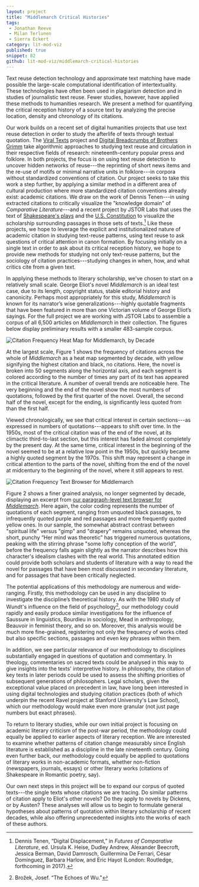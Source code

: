 ```yaml
---
layout: project
title: "Middlemarch Critical Histories"
tags:
 - Jonathan Reeve
 - Milan Terlunen
 - Sierra Eckert
category: lit-mod-viz
published: true
snippet: 82
github: lit-mod-viz/middlemarch-critical-histories
---
```


Text reuse detection technology and approximate text matching have made
possible the large-scale computational identification of intertextuality.
These technologies have often been used in plagiarism detection and in studies
of journalistic text reuse. Fewer studies, however, have applied these methods
to humanities research. We present a method for quantifying the critical
reception history of a source text by analyzing the precise location, density
and chronology of its citations.

Our work builds on a recent set of digital humanities projects that use text
reuse detection in order to study the afterlife of texts through textual
quotation. The [Viral Texts](http://viraltexts.org/) project and [Digital
Breadcrumbs of Brothers
Grimm](http://www.etrap.eu/digital-breadcrumbs-of-brothers-grimm/) take
algorithmic approaches to studying text reuse and circulation in their
respective fields of research: nineteenth-century popular press and folklore.
In both projects, the focus is on using text reuse detection to uncover hidden
networks of reuse---the reprinting of short news items and the re-use of
motifs or minimal narrative units in folklore---in corpora without
standardized conventions of citation. Our project seeks to take this work a
step further, by applying a similar method in a different area of cultural
production where more standardized citation conventions already exist:
academic citations. We draw on the work of Dennis Tenen---in using extracted
citations to critically visualize the "knowledge domain" of *Comparative
Literature*---and a recent project by JSTOR Labs that uses the text of
[Shakespeare's plays](https://labs.jstor.org/shakespeare/) and the [U.S.
Constitution](http://labs.jstor.org/constitution-site/) to visualize the
scholarship surrounding passages in those sets of texts.[^1] Like these
projects, we hope to leverage the explicit and institutionalized nature of
academic citation in studying text-reuse patterns, using text reuse to ask
questions of critical attention in canon formation. By focusing initially on a
single text in order to ask about its critical reception history, we hope to
provide new methods for studying not only text-reuse patterns, but the
sociology of citation practices---studying changes in when, how, and what
critics cite from a given text.

In applying these methods to literary scholarship, we've chosen to start on a
relatively small scale. George Eliot's novel _Middlemarch_ is an ideal test
case, due to its length, copyright status, stable editorial history and
canonicity. Perhaps most appropriately for this study, _Middlemarch_ is known
for its narrator’s wise generalizations---highly quotable fragments that have
been featured in more than one Victorian volume of George Eliot’s sayings. For
the full project we are working with JSTOR Labs to assemble a corpus of all
6,500 articles on _Middlemarch_ in their collection. The figures below display
preliminary results with a smaller 483-sample corpus.

![Citation Frequency Heat Map for _Middlemarch_, by
Decade](/public/images/middlemarch/heatmap.png)

At the largest scale, Figure 1 shows the frequency of citations across the
whole of _Middlemarch_ as a heat map segmented by decade, with yellow
signifying the highest citation and black, no citations. Here, the novel is
broken into 50 segments along the horizontal axis, and each segment is colored
according to the number of times any part of its text has appeared in the
critical literature. A number of overall trends are noticeable here. The very
beginning and the end of the novel show the most numbers of quotations,
followed by the first quarter of the novel. Overall, the second half of the
novel, except for the ending, is significantly less quoted from than the first
half. 

Viewed chronologically, we see that critical interest in certain sections---as
expressed in numbers of quotations---appears to shift over time. In the 1950s,
most of the critical citation was of the end of the novel, at its climactic
third-to-last section, but this interest has faded almost completely by the
present day. At the same time, critical interest in the beginning of the novel
seemed to be at a relative low point in the 1950s, but quickly became a highly
quoted segment by the 1970s. This shift may represent a change in critical
attention to the parts of the novel, shifting from the end of the novel at
midcentury to the beginning of the novel, where it still appears to rest. 

![Citation Frequency Text Browser for
_Middlemarch_](/public/images/middlemarch/annotated2.png)

Figure 2 shows a finer grained analysis, no longer segmented by decade,
displaying an excerpt from [our paragraph-level text browser for
_Middlemarch_](https://lit-mod-viz.github.io/middlemarch-critical-histories/annotated.html).
Here again, the color coding represents the number of quotations of each
segment, ranging from unquoted black passages, to infrequently quoted purple
and red passages and more frequently quoted yellow ones. In our sample, the
somewhat abstract contrast between "spiritual life" versus "gimp" and
"drapery" remains unquoted, whereas the short, punchy “Her mind was theoretic”
has triggered numerous quotations, peaking with the stirring phrase "some
lofty conception of the world", before the frequency falls again slightly as
the narrator describes how this character's idealism clashes with the real
world. This annotated edition could provide both scholars and students of
literature with a way to read the novel for passages that have been most
discussed in secondary literature, and for passages that have been critically
neglected.

The potential applications of this methodology are numerous and wide-ranging.
Firstly, this methodology can be used in any discipline to investigate the
discipline’s theoretical history. As with the 1980 study of Wundt's influence
on the field of psychology[^2], our methodology could rapidly and easily
produce similar investigations for the influence of Saussure in linguistics,
Bourdieu in sociology, Mead in anthropology, Beauvoir in feminist theory, and
so on. Moreover, this analysis would be much more fine-grained, registering
not only the frequency of works cited but also specific sections, passages and
even key phrases within them.

In addition, we see particular relevance of our methodology to disciplines
substantially engaged in questions of quotation and commentary. In theology,
commentaries on sacred texts could be analysed in this way to give insights
into the texts' interpretive history. In philosophy, the citation of key texts
in later periods could be used to assess the shifting priorities of subsequent
generations of philosophers. Legal scholars, given the exceptional value
placed on precedent in law, have long been interested in using digital
technologies and studying citation practices (both of which underpin the
recent Ravel project at Stanford University's Law School), which our
methodology would make even more granular (not just page numbers but exact
phrases).

To return to literary studies, while our own initial project is focusing on
academic literary criticism of the post-war period, the methodology could
equally be applied to earlier aspects of literary reception. We are interested
to examine whether patterns of citation change measurably since English
literature is established as a discipline in the late nineteenth century.
Going even further back, our methodology could equally be applied to
quotations of literary works in non-academic formats, whether non-fiction
(newspapers, journals, essays) or other literary works (citations of
Shakespeare in Romantic poetry, say).

Our own next steps in this project will be to expand our corpus of quoted
texts---the single texts whose citations we are tracing. Do similar patterns
of citation apply to Eliot's other novels? Do they apply to novels by Dickens,
or by Austen? These analyses will allow us to begin to formulate general
hypotheses about patterns of quotation within literary scholarship of recent
decades, while also offering unprecedented insights into the works of each of
these authors.

[^1]: Dennis Tenen, “Digital Displacement,” in *Futures of Comparative
Literature*, ed. Ursula K. Heise, Dudley Andrew, Alexander Beecroft, Jessica
Berman, David Damrosch, Guillermina De Ferrari, César Domínguez, Barbara
Harlow, and Eric Hayot (London: Routledge, forthcoming in 2017).

[^2]: Brožek, Josef. “The Echoes of Wu."
